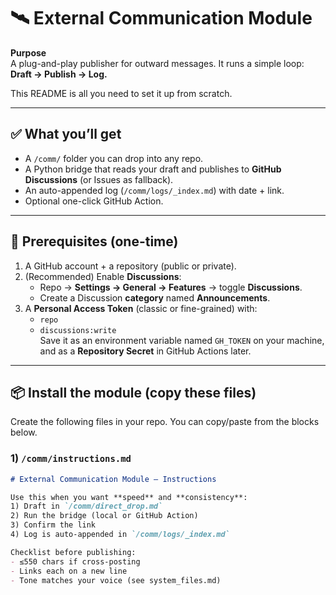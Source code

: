 # 🛰️ External Communication Module

**Purpose**  
A plug-and-play publisher for outward messages. It runs a simple loop:  
**Draft → Publish → Log.**

This README is all you need to set it up from scratch.

---

## ✅ What you’ll get

- A `/comm/` folder you can drop into any repo.
- A Python bridge that reads your draft and publishes to **GitHub Discussions** (or Issues as fallback).
- An auto-appended log (`/comm/logs/_index.md`) with date + link.
- Optional one-click GitHub Action.

---

## 🧰 Prerequisites (one-time)

1) A GitHub account + a repository (public or private).  
2) (Recommended) Enable **Discussions**:  
   - Repo → **Settings → General → Features** → toggle **Discussions**.  
   - Create a Discussion **category** named **Announcements**.  
3) A **Personal Access Token** (classic or fine-grained) with:
   - `repo`  
   - `discussions:write`  
   Save it as an environment variable named `GH_TOKEN` on your machine, and as a **Repository Secret** in GitHub Actions later.

---

## 📦 Install the module (copy these files)

Create the following files in your repo. You can copy/paste from the blocks below.

### 1) `/comm/instructions.md`

```md
# External Communication Module — Instructions

Use this when you want **speed** and **consistency**:
1) Draft in `/comm/direct_drop.md`
2) Run the bridge (local or GitHub Action)
3) Confirm the link
4) Log is auto-appended in `/comm/logs/_index.md`

Checklist before publishing:
- ≤550 chars if cross-posting
- Links each on a new line
- Tone matches your voice (see system_files.md)